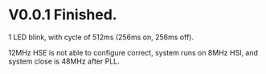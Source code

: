 # V0.0.1 Finished.

1 LED blink, with cycle of 512ms (256ms on, 256ms off).

12MHz HSE is not able to configure correct, system runs on 8MHz HSI, and system close is 48MHz after PLL.

